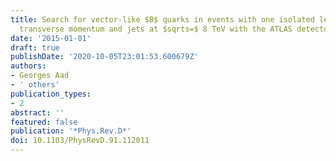 ```yaml
---
title: Search for vector-like $B$ quarks in events with one isolated lepton, missing
  transverse momentum and jets at $sqrts=$ 8 TeV with the ATLAS detector
date: '2015-01-01'
draft: true
publishDate: '2020-10-05T23:01:53.600679Z'
authors:
- Georges Aad
- ' others'
publication_types:
- 2
abstract: ''
featured: false
publication: '*Phys.Rev.D*'
doi: 10.1103/PhysRevD.91.112011
---
```


